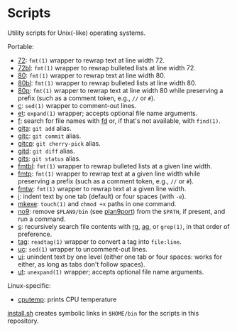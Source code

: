 # Scripts

Utility scripts for Unix(-like) operating systems.

Portable:

- [72](72): `fmt(1)` wrapper to rewrap text at line width 72.
- [72bl](72bl): `fmt(1)` wrapper to rewrap bulleted lists at line width 72.
- [80](80): `fmt(1)` wrapper to rewrap text at line width 80.
- [80bl](80bl): `fmt(1)` wrapper to rewrap bulleted lists at line width 80.
- [80p](80p): `fmt(1)` wrapper to rewrap text at line width 80 while preserving
  a prefix (such as a comment token, e.g., `//` or `#`).
- [c](c): `sed(1)` wrapper to comment-out lines.
- [et](et): `expand(1)` wrapper; accepts optional file name arguments.
- [f](f): search for file names with [fd][ghfd] or, if that's not available,
  with `find(1)`.
- [gita](gita): `git add` alias.
- [gitc](gitc): `git commit` alias.
- [gitcp](gitcp): `git cherry-pick` alias.
- [gitd](gitd): `git diff` alias.
- [gits](gits): `git status` alias.
- [fmtbl](fmtbl): `fmt(1)` wrapper to rewrap bulleted lists at a given line
  width.
- [fmtp](fmtp): `fmt(1)` wrapper to rewrap text at a given line width while
  preserving a prefix (such as a comment token, e.g., `//` or `#`).
- [fmtw](fmtw): `fmt(1)` wrapper to rewrap text at a given line width.
- [i](i): indent text by one tab (default) or four spaces (with `-e`).
- [mkexe](mkexe): `touch(1)` and `chmod +x` paths in one command.
- [no9](no9): remove `$PLAN9/bin` (see [plan9port][p9p]) from the `$PATH`, if
  present, and run a command.
- [s](s): recursively search file contents with [rg][ghrg], [ag][ghag], or
  `grep(1)`, in that order of preference.
- [tag](tag): `readtag(1)` wrapper to convert a tag into `file:line`.
- [uc](uc): `sed(1)` wrapper to uncomment-out lines.
- [ui](ui): unindent text by one level (either one tab or four spaces: works
  for either, as long as tabs don't follow spaces).
- [ut](ut): `unexpand(1)` wrapper; accepts optional file name arguments.

[ghfd]: https://github.com/sharkdp/fd
[p9p]: https://9fans.github.io/plan9port/
[ghrg]: https://github.com/BurntSushi/ripgrep
[ghag]: https://github.com/ggreer/the_silver_searcher

Linux-specific:

- [cputemp](linux/cputemp): prints CPU temperature

[install.sh](install.sh) creates symbolic links in `$HOME/bin` for the scripts
in this repository.
